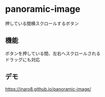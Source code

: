 # panoramic-image
押している間横スクロールするボタン

## 機能
ボタンを押している間、左右へスクロールされる  
ドラッグにも対応

## デモ
https://inaro8.github.io/panoramic-image/

